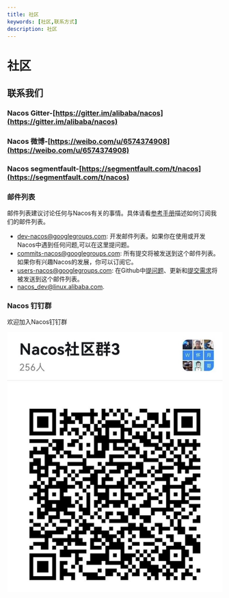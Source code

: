 ```yaml
---
title: 社区
keywords: [社区,联系方式]
description: 社区
---
```


# 社区

## 联系我们

### Nacos Gitter-[https://gitter.im/alibaba/nacos](https://gitter.im/alibaba/nacos)
### Nacos 微博-[https://weibo.com/u/6574374908](https://weibo.com/u/6574374908)
### Nacos segmentfault-[https://segmentfault.com/t/nacos](https://segmentfault.com/t/nacos)

### 邮件列表

邮件列表建议讨论任何与Nacos有关的事情。具体请看[参考手册](https://github.com/apache/incubator-dubbo/wiki/Mailing-list-subscription-guide)描述如何订阅我们的邮件列表。

* [dev-nacos@googlegroups.com](https://lark.alipay.com/nacos/nacosdocs/vl19q1): 开发邮件列表。如果你在使用或开发Nacos中遇到任何问题,可以在这里提问题。
* [commits-nacos@googlegroups.com](https://lark.alipay.com/nacos/nacosdocs/vl19q1): 所有提交将被发送到这个邮件列表。如果你有兴趣Nacos的发展，你可以订阅它。
* [users-nacos@googlegroups.com](https://lark.alipay.com/nacos/nacosdocs/vl19q1): 在Github中[提问题](https://github.com/alibaba/nacos/issues)、更新和[提交需求](https://github.com/alibaba/nacos/pulls)将被发送到这个邮件列表。
* [nacos\_dev@linux.alibaba.com](https://lark.alipay.com/nacos/nacosdocs/vl19q1).

### Nacos 钉钉群

欢迎加入Nacos钉钉群

![nacos_dingding.jpg](/img/nacos_dingding.jpg) 